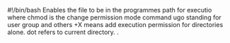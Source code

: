 #!/bin/bash Enables the file to be in the programmes path for executio
where chmod is the change permission mode command
ugo standing for user group and others
+X means add execution permission for directories alone.
dot refers to current directory.
.
